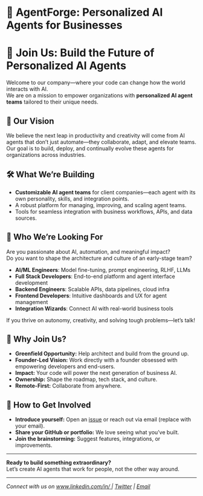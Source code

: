 # 🧠 AgentForge: Personalized AI Agents for Businesses
# 🌟 Join Us: Build the Future of Personalized AI Agents

Welcome to our company—where your code can change how the world interacts with AI.  
We are on a mission to empower organizations with **personalized AI agent teams** tailored to their unique needs.

## 🚀 Our Vision

We believe the next leap in productivity and creativity will come from AI agents that don’t just automate—they collaborate, adapt, and elevate teams. Our goal is to build, deploy, and continually evolve these agents for organizations across industries.

## 🛠️ What We’re Building

- **Customizable AI agent teams** for client companies—each agent with its own personality, skills, and integration points.
- A robust platform for managing, improving, and scaling agent teams.
- Tools for seamless integration with business workflows, APIs, and data sources.

## 👀 Who We’re Looking For

Are you passionate about AI, automation, and meaningful impact?  
Do you want to shape the architecture and culture of an early-stage team?

- **AI/ML Engineers**: Model fine-tuning, prompt engineering, RLHF, LLMs
- **Full Stack Developers**: End-to-end platform and agent interface development
- **Backend Engineers**: Scalable APIs, data pipelines, cloud infra
- **Frontend Developers**: Intuitive dashboards and UX for agent management
- **Integration Wizards**: Connect AI with real-world business tools

If you thrive on autonomy, creativity, and solving tough problems—let’s talk!

## 🌱 Why Join Us?

- **Greenfield Opportunity:** Help architect and build from the ground up.
- **Founder-Led Vision:** Work directly with a founder obsessed with empowering developers and end-users.
- **Impact:** Your code will power the next generation of business AI.
- **Ownership:** Shape the roadmap, tech stack, and culture.
- **Remote-First:** Collaborate from anywhere.

## 🤝 How to Get Involved

- **Introduce yourself:** Open an [issue](https://github.com/vinayjoshii/AgentForge/issues)
 or reach out via email (replace with your email).
- **Share your GitHub or portfolio:** We love seeing what you’ve built.
- **Join the brainstorming:** Suggest features, integrations, or improvements.

---

**Ready to build something extraordinary?**  
Let’s create AI agents that work for people, not the other way around.

---

*Connect with us on [www.linkedin.com/in/
](#) | [Twitter](#) | [Email](joshivinay7891@email.com)*


